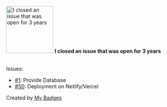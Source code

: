 <img src="https://my-badges.github.io/my-badges/old-issue-3.png" alt="I closed an issue that was open for 3 years" title="I closed an issue that was open for 3 years" width="128">
<strong>I closed an issue that was open for 3 years</strong>
<br><br>

Issues:

- <a href="https://github.com/TingzhouJia/flutter-chat/issues/1">#1</a>: Provide Database
- <a href="https://github.com/Open-Sourced-Olaf/Code-Kindle/issues/50">#50</a>: Deployment on Netlify/Vercel


Created by <a href="https://github.com/my-badges/my-badges">My Badges</a>